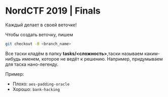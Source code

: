 # NordCTF 2019 | Finals

Каждый делает в своей веточке!

Чтобы создать веточку, пишем

```sh
git checkout -B <branch_name>
```

Все таски кладём в папку **tasks/<сложность>**,таски называем каким-нибудь именем, которое не ведёт к решению. Например, придумываем для таска нано-легенду.

Пример:

- Плохо: `aes-padding-oracle`
- Хорошо: `bank-hacking`
